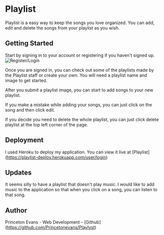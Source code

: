 # Playlist
Playlist is a easy way to keep the songs you love organized. You can add, edit and delete the songs from your playlist as you wish.

## Getting Started

Start by signing in to your account or registering if you haven't signed up.
![Register/Login](https://imgur.com/a/Nln40)


Once you are signed in, you can check out some of the playlists made by the Playlist staff or create your own. You will need a playlist name and image to get started.


After you submit a playlist image, you can start to add songs to your new playlist.


If you make a mistake while adding your songs, you can just click on the song and then click edit.


If you decide you need to delete the whole playlist, you can just click delete playlist at the top left corner of the page.


## Deployment
I used Heroku to deploy my application. You can view it live at [Playlist] (https://playlist-deploy.herokuapp.com/user/login)

## Updates
It seems silly to have a playlist that doesn't play music. I would like to add music to the application so that when you click on a song, you can listen to that song.

## Author
Princeton Evans - Web Development - [Github] (https://github.com/Princetonevans/Playlyst)
